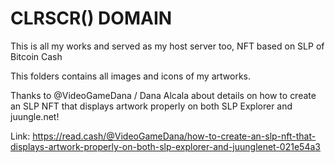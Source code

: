 # CLRSCR() DOMAIN

This is all my works and served as my host server too, NFT based on SLP of Bitcoin Cash

This folders contains all images and icons of my artworks.

Thanks to @VideoGameDana / Dana Alcala about details on how to create an SLP NFT that displays artwork properly on both SLP Explorer and juungle.net!

Link: https://read.cash/@VideoGameDana/how-to-create-an-slp-nft-that-displays-artwork-properly-on-both-slp-explorer-and-juunglenet-021e54a3
